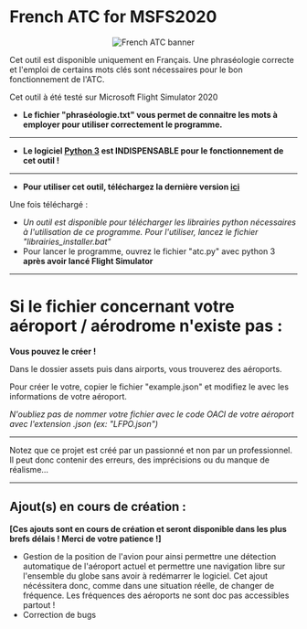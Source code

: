 # French ATC for MSFS2020

<p align="center">
  <img alt="French ATC banner" src="https://repository-images.githubusercontent.com/543331682/6cbbd56f-6373-4cd9-b418-34150eadeb98">
</p>

Cet outil est disponible uniquement en Français. Une phraséologie correcte et l'emploi de certains mots clés sont nécessaires pour le bon fonctionnement de l'ATC.

Cet outil à été testé sur Microsoft Flight Simulator 2020

* **Le fichier "phraséologie.txt" vous permet de connaitre les mots à employer pour utiliser correctement le programme.**

-----

* **Le logiciel [Python 3](https://www.python.org/downloads/) est INDISPENSABLE pour le fonctionnement de cet outil !**

-----

* **Pour utiliser cet outil, téléchargez la dernière version [ici](https://github.com/Nash115/frenchATC-for-MSFS2020/releases)**

Une fois téléchargé :
* *Un outil est disponible pour télécharger les librairies python nécessaires à l'utilisation de ce programme. Pour l'utiliser, lancez le fichier "librairies_installer.bat"*
* Pour lancer le programme, ouvrez le fichier "atc.py" avec python 3 **après avoir lancé Flight Simulator**

-----

# Si le fichier concernant votre aéroport / aérodrome n'existe pas :

**Vous pouvez le créer !**

Dans le dossier assets puis dans airports, vous trouverez des aéroports.

Pour créer le votre, copier le fichier "example.json" et modifiez le avec les informations de votre aéroport.

*N'oubliez pas de nommer votre fichier avec le code OACI de votre aéroport avec l'extension .json (ex: "LFPO.json")*

-----

Notez que ce projet est créé par un passionné et non par un professionnel. Il peut donc contenir des erreurs, des imprécisions ou du manque de réalisme...

-----

## Ajout(s) en cours de création :

 **[Ces ajouts sont en cours de création et seront disponible dans les plus brefs délais ! Merci de votre patience !]**

* Gestion de la position de l'avion pour ainsi permettre une détection automatique de l'aéroport actuel et permettre une navigation libre sur l'ensemble du globe sans avoir à redémarrer le logiciel. Cet ajout nécéssitera donc, comme dans une situation réelle, de changer de fréquence. Les fréquences des aéroports ne sont doc pas accessibles partout !
* Correction de bugs
